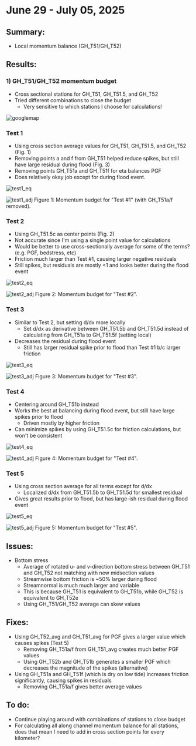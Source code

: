 # June 29 - July 05, 2025

## Summary:
* Local momentum balance (GH_T51/GH_T52)

## Results:
### 1) GH_T51/GH_T52 momentum budget
- Cross sectional stations for GH_T51, GH_T51.5, and GH_T52
- Tried different combinations to close the budget
	- Very sensitive to which stations I choose for calculations!

![googlemap](../Figures/062625meeting/gh_51_515_52_locations.png)

### Test 1
- Using cross section average values for GH_T51, GH_T51.5, and GH_T52 (Fig. 1)
- Removing points a and f from GH_T51 helped reduce spikes, but still have large residual during flood (Fig. 3)
- Removing points GH_T51a and GH_T51f for eta balances PGF
- Does relatively okay job except for during flood event.

![test1_eq](../Figures/070325meeting/momentumbalance_equation_test1.png)

![test1_adj](../Figures/070325meeting/momentumbalance_ght51_ght52_test1_adj.png)
Figure 1: Momentum budget for "Test #1" (with GH_T51a/f removed).


### Test 2
- Using GH_T51.5c as center points (Fig. 2)
- Not accurate since I'm using a single point value for calculations
- Would be better to use cross-sectionally average for some of the terms? (e.g. PGF, bedstress, etc) 
- Friction much larger than Test #1, causing larger negative residuals
- Still spikes, but residuals are mostly <1 and looks better during the flood event

![test2_eq](../Figures/070325meeting/momentumbalance_equation_test2.png)

![test2_adj](../Figures/070325meeting/momentumbalance_ght51_ght52_test2.png)
Figure 2: Momentum budget for "Test #2".


### Test 3
- Similar to Test 2, but setting d/dx more locally
	- Set d/dx as derivative between GH_T51.5b and GH_T51.5d instead of calculating from GH_T51a to GH_T51.5f (setting local)
- Decreases the residual during flood event
	- Still has larger residual spike prior to flood than Test #1 b/c larger friction

![test3_eq](../Figures/070325meeting/momentumbalance_equation_test3.png)

![test3_adj](../Figures/070325meeting/momentumbalance_ght51_ght52_test3.png)
Figure 3: Momentum budget for "Test #3".


### Test 4
- Centering around GH_T51b instead
- Works the best at balancing during flood event, but still have large spikes prior to flood
	- Driven mostly by higher friction
- Can minimize spikes by using GH_T51.5c for friction calculations, but won't be consistent

![test4_eq](../Figures/070325meeting/momentumbalance_equation_test4.png)

![test4_adj](../Figures/070325meeting/momentumbalance_ght51_ght52_test4.png)
Figure 4: Momentum budget for "Test #4".


### Test 5
- Using cross section average for all terms except for d/dx
	- Localized d/dx from GH_T51.5b to GH_T51.5d for smallest residual
- Gives great results prior to flood, but has large-ish residual during flood event


![test5_eq](../Figures/070325meeting/momentumbalance_equation_test5.png)

![test5_adj](../Figures/070325meeting/momentumbalance_ght51_ght52_test5.png)
Figure 5: Momentum budget for "Test #5".


## Issues:
- Bottom stress
	- Average of rotated u- and v-direction bottom stress between GH_T51 and GH_T52 not matching with new midsection values
	- Streamwise bottom friction is ~50% larger during flood
	- Streamnormal is much much larger and variable
	- This is because GH_T51 is equivalent to GH_T51b, while GH_T52 is equivalent to GH_T52e 
	- Using GH_T51/GH_T52 average can skew values


## Fixes:
- Using GH_T52_avg and GH_T51_avg for PGF gives a larger value which causes spikes (Test 5)
	- Removing GH_T51a/f from GH_T51_avg creates much better PGF values
	- Using GH_T52b and GH_T51b generates a smaller PGF which decreases the magnitude of the spikes (alternative)
- Using GH_T51a and GH_T51f (which is dry on low tide) increases friction significantly, causing spikes in residuals
	- Removing GH_T51a/f gives better average values


## To do:
- Continue playing around with combinations of stations to close budget
- For calculating all along channel momentum balance for all stations, does that mean I need to add in cross section points for every kilometer?
